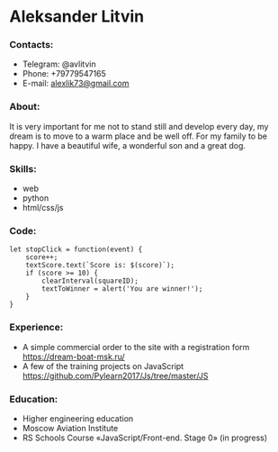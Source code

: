 # Aleksander Litvin

### Contacts:
* Telegram: @avlitvin
* Phone: +79779547165
* E-mail: alexlik73@gmail.com

### About:
It is very important for me not to stand still and develop every day, my dream is to move to a warm place and be well off. For my family to be happy. I have a beautiful wife, a wonderful son and a great dog.

### Skills:
* web
* python
* html/css/js

### Code:
```
let stopClick = function(event) {
	score++;
	textScore.text(`Score is: $(score)`);
	if (score >= 10) {
		clearInterval(squareID);
		textToWinner = alert('You are winner!');
	}
}
```

### Experience:
* A simple commercial order to the site with a registration form
https://dream-boat-msk.ru/ 
* A few of the training projects on JavaScript
https://github.com/Pylearn2017/Js/tree/master/JS

### Education:
* Higher engineering education 
* Moscow Aviation Institute
* RS Schools Course «JavaScript/Front-end. Stage 0» (in progress)

